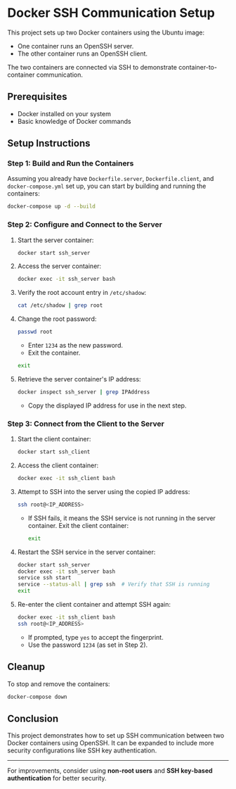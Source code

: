 # Docker SSH Communication Setup

This project sets up two Docker containers using the Ubuntu image:
- One container runs an OpenSSH server.
- The other container runs an OpenSSH client.

The two containers are connected via SSH to demonstrate container-to-container communication.

## Prerequisites
- Docker installed on your system
- Basic knowledge of Docker commands

## Setup Instructions

### Step 1: Build and Run the Containers
Assuming you already have `Dockerfile.server`, `Dockerfile.client`, and `docker-compose.yml` set up, you can start by building and running the containers:
```sh
docker-compose up -d --build
```

### Step 2: Configure and Connect to the Server
1. Start the server container:
   ```sh
   docker start ssh_server
   ```
2. Access the server container:
   ```sh
   docker exec -it ssh_server bash
   ```
3. Verify the root account entry in `/etc/shadow`:
   ```sh
   cat /etc/shadow | grep root
   ```
4. Change the root password:
   ```sh
   passwd root
   ```
   - Enter `1234` as the new password.
   - Exit the container.
   ```sh
   exit
   ```
5. Retrieve the server container's IP address:
   ```sh
   docker inspect ssh_server | grep IPAddress
   ```
   - Copy the displayed IP address for use in the next step.

### Step 3: Connect from the Client to the Server
1. Start the client container:
   ```sh
   docker start ssh_client
   ```
2. Access the client container:
   ```sh
   docker exec -it ssh_client bash
   ```
3. Attempt to SSH into the server using the copied IP address:
   ```sh
   ssh root@<IP_ADDRESS>
   ```
   - If SSH fails, it means the SSH service is not running in the server container. Exit the client container:
     ```sh
     exit
     ```
4. Restart the SSH service in the server container:
   ```sh
   docker start ssh_server
   docker exec -it ssh_server bash
   service ssh start
   service --status-all | grep ssh  # Verify that SSH is running
   exit
   ```
5. Re-enter the client container and attempt SSH again:
   ```sh
   docker exec -it ssh_client bash
   ssh root@<IP_ADDRESS>
   ```
   - If prompted, type `yes` to accept the fingerprint.
   - Use the password `1234` (as set in Step 2).

## Cleanup
To stop and remove the containers:
```sh
docker-compose down
```

## Conclusion
This project demonstrates how to set up SSH communication between two Docker containers using OpenSSH. It can be expanded to include more security configurations like SSH key authentication.

---

For improvements, consider using **non-root users** and **SSH key-based authentication** for better security.

